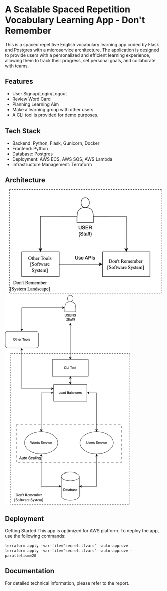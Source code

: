 # A Scalable Spaced Repetition Vocabulary Learning App - Don't Remember
This is a spaced repetitive English vocabulary learning app coded by Flask and Postgres with a microservice architecture. The application is designed to provide users with a personalized and efficient learning experience, allowing them to track their progress, set personal goals, and collaborate with teams.


## Features
- User Signup/Login/Logout
- Review Word Card
- Planning Learning Aim
- Make a learning group with other users
- A CLI tool is provided for demo purposes.



## Tech Stack

- Backend: Python, Flask, Gunicorn, Docker
- Frontend: Python
- Database: Postgres
- Deployment: AWS ECS, AWS SQS, AWS Lambda
- Infrastructure Management: Terraform


## Architecture
<img src="/model/dont-remember-system-landscape-architecture.png" width="600" alt="System Landscape">
<img src="/model/dont-remember-software-system-architecture.png" width="400" alt="Software System Architecture"><br>

## Deployment
Getting Started
This app is optimized for AWS platform. To deploy the app, use the following commands:
```
terraform apply -var-file="secret.tfvars" -auto-approve
terraform apply -var-file="secret.tfvars" -auto-approve -parallelism=20
```
## Documentation
For detailed technical information, please refer to the report.
